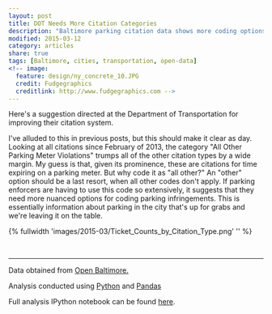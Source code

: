 ```yaml
---
layout: post
title: DOT Needs More Citation Categories
description: "Baltimore parking citation data shows more coding options needed."
modified: 2015-03-12
category: articles
share: true
tags: [Baltimore, cities, transportation, open-data]
<!-- image:
  feature: design/ny_concrete_10.JPG
  credit: Fudgegraphics
  creditlink: http://www.fudgegraphics.com -->
---
```


Here's a suggestion directed at the Department of Transportation for improving their citation system.  <!--more-->

I've alluded to this in previous posts, but this should make it clear as day.  Looking at all citations since February of 2013, the category "All Other Parking Meter Violations" trumps all of the other citation types by a wide margin.  My guess is that, given its prominence, these are citations for time expiring on a parking meter.  But why code it as "all other?"  An "other" option should be a last resort, when all other codes don't apply.  If parking enforcers are having to use this code so extensively, it suggests that they need more nuanced options for coding parking infringements.  This is essentially information about parking in the city that's up for grabs and we're leaving it on the table.

{% fullwidth 'images/2015-03/Ticket_Counts_by_Citation_Type.png' '' %}

<br>

<!-- <figure>
  <a href='{{ site.url }}/images/2015-03/Ticket_Counts_by_Citation_Type.png'><img src='{{ site.url }}/images/2015-03/Ticket_Counts_by_Citation_Type.png'></a>
  <figcaption>Total citation counts in Baltimore by category.</figcaption>
</figure>
 -->

---

<p style="width: 100%; font-style: italic;">

Data obtained from <a href='http://data.baltimorecity.gov/'>Open Baltimore.</a><br>

Analysis conducted using <a href='http://www.python.org'>Python</a> and <a href='http://pandas.pydata.org'>Pandas</a><br>

Full analysis IPython notebook can be found <a href='http://nbviewer.ipython.org/github/jtelszasz/baltimore_citations/blob/master/citation_analysis.ipynb'>here</a>.<br>

<script>
  (function(i,s,o,g,r,a,m){i['GoogleAnalyticsObject']=r;i[r]=i[r]||function(){
  (i[r].q=i[r].q||[]).push(arguments)},i[r].l=1*new Date();a=s.createElement(o),
  m=s.getElementsByTagName(o)[0];a.async=1;a.src=g;m.parentNode.insertBefore(a,m)
  })(window,document,'script','//www.google-analytics.com/analytics.js','ga');

  ga('create', 'UA-58835878-1', 'auto');
  ga('send', 'pageview');

</script>

